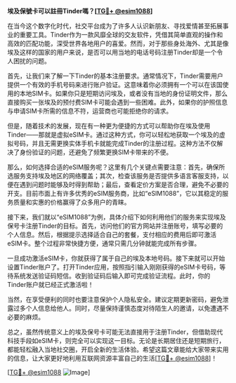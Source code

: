 **埃及保號卡可以註冊Tinder嗎？[[TG💪+ @esim1088](https://t.me/s/esim1088)]**

在当今这个数字化时代，社交平台成为了许多人认识新朋友、寻找爱情甚至拓展事业的重要工具。Tinder作为一款风靡全球的交友软件，凭借其简单直观的操作和高效的匹配功能，深受世界各地用户的喜爱。然而，对于那些身处海外、尤其是像埃及这样的国家的用户来说，是否可以用当地的电话号码注册Tinder却是一个令人困扰的问题。

首先，让我们来了解一下Tinder的基本注册要求。通常情况下，Tinder需要用户提供一个有效的手机号码来进行账户验证。这意味着你必须拥有一个可以在该国使用的本地SIM卡。如果你只是短期访问埃及，或者没有当地的身份证明文件，那么直接购买一张埃及的预付费SIM卡可能会遇到一些困难。此外，如果你的护照信息与申请SIM卡所需的信息不符，运营商也可能拒绝你的请求。

但是，随着技术的发展，现在有一种更为便捷的方式可以帮助你在埃及使用Tinder——那就是虚拟eSIM卡。通过这种方式，你可以轻松地获取一个埃及的虚拟号码，并且无需更换实体手机卡就能完成Tinder的注册过程。这种方法不仅解决了身份验证的问题，还避免了频繁更换SIM卡带来的不便。

那么，如何选择合适的eSIM服务呢？这里有几个关键点需要注意：首先，确保所选服务支持埃及地区的网络覆盖；其次，检查该服务是否提供多语言客服支持，以便在遇到问题时能够及时得到帮助；最后，查看定价方案是否合理，避免不必要的开支。目前市面上有许多优秀的eSIM服务商，比如“eSIM1088”，它以其稳定的服务质量和实惠的价格赢得了众多用户的青睐。

接下来，我们就以“eSIM1088”为例，具体介绍下如何利用他们的服务来实现埃及保号卡注册Tinder的目标。首先，访问他们的官方网站并注册账号，填写必要的个人信息。然后，根据提示选择适合自己的套餐，支付相应的费用后即可激活eSIM卡。整个过程非常快捷方便，通常只需几分钟就能完成所有步骤。

一旦成功激活eSIM卡，你就获得了属于自己的埃及本地号码。接下来就可以开始设置Tinder账户了。打开Tinder应用，按照指引输入刚刚获得的eSIM卡号码，等待系统发送验证码短信。收到验证码后输入即可完成验证流程。此时，你的Tinder账户就已经正式激活啦！

当然，在享受便利的同时也要注意保护个人隐私安全。建议定期更新密码，避免泄露过多个人信息给他人。同时，尽量保持谨慎态度对待陌生人的邀请，以免遭遇不必要的麻烦。

总之，虽然传统意义上的埃及保号卡可能无法直接用于注册Tinder，但借助现代科技手段如eSIM卡，则完全可以实现这一目标。无论是长期居住还是短期旅行，都能轻松融入当地社交圈，开启全新的生活体验。希望这篇文章能给大家带来实用的信息，让大家更好地利用互联网资源丰富自己的生活[[TG💪+ @esim1088](https://t.me/s/esim1088)]！

[[TG💪+ @esim1088](https://t.me/s/esim1088) ![Image](https://i.postimg.cc/4NQfJmqS/Snipaste-2025-05-13-00-14-12.png)]